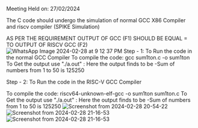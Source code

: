Meeting Held on: 27/02/2024

The C code should undergo the simulation of normal GCC X86 Compiler and riscv compiler (SPIKE Simulation)

AS PER THE REQUIREMENT OUTPUT OF GCC (F1) SHOULD BE EQUAL = TO OUTPUT OF RISCV GCC (F2)
![WhatsApp Image 2024-02-28 at 9 12 37 PM](https://github.com/Suraiya2003/SURAIYA-NAAZ-8/assets/160725650/58d168ba-f703-4e6c-bdd1-9ecfc21e6113)
Step - 1: To Run the code in the normal GCC Compiler To compile the code: gcc sum1ton.c -o sum1ton To Get the output use "./a.out" : Here the output finds to be -Sum of numbers from 1 to 50 is 125250

Step - 2: To Run the code in the RISC-V GCC Compiler

To compile the code: riscv64-unknown-elf-gcc -o sum1ton sum1ton.c To Get the output use "./a.out" : Here the output finds to be -Sum of numbers from 1 to 50 is 125250
![Screenshot from 2024-02-28 20-54-22](https://github.com/Suraiya2003/SURAIYA-NAAZ-8/assets/160725650/54697d7a-0459-42a1-9c20-0f481590dc1e)
![Screenshot from 2024-02-28 21-16-53](https://github.com/Suraiya2003/SURAIYA-NAAZ-8/assets/160725650/0f21a550-262c-4d29-a493-385b77ad3082)
![Screenshot from 2024-02-28 21-16-53](https://github.com/Suraiya2003/SURAIYA-NAAZ-8/assets/160725650/b58c7c5c-5c7c-430f-84a2-6c16aa8b05ef)




